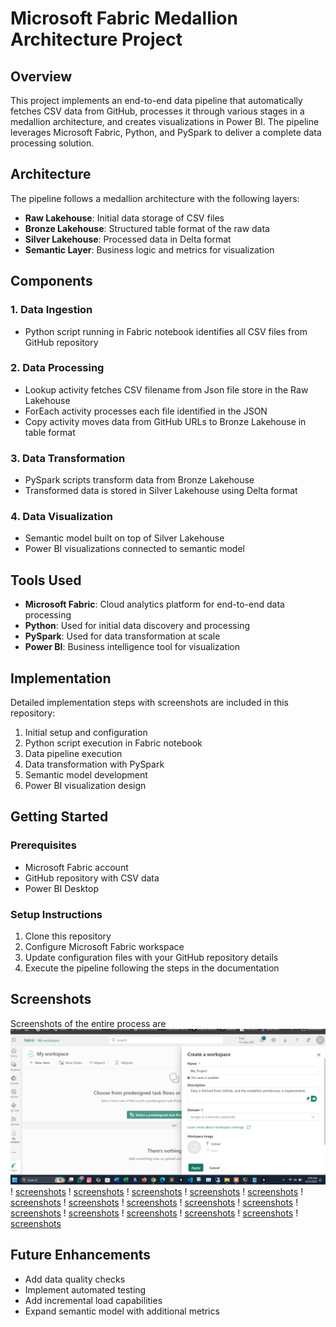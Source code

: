 # Microsoft Fabric Medallion Architecture Project

## Overview

This project implements an end-to-end data pipeline that automatically fetches CSV data from GitHub, processes it through various stages in a medallion architecture, and creates visualizations in Power BI. The pipeline leverages Microsoft Fabric, Python, and PySpark to deliver a complete data processing solution.

## Architecture

The pipeline follows a medallion architecture with the following layers:
- **Raw Lakehouse**: Initial data storage of CSV files
- **Bronze Lakehouse**: Structured table format of the raw data
- **Silver Lakehouse**: Processed data in Delta format
- **Semantic Layer**: Business logic and metrics for visualization

## Components

### 1. Data Ingestion
- Python script running in Fabric notebook identifies all CSV files from GitHub repository

### 2. Data Processing
- Lookup activity fetches CSV filename from Json file store in the Raw Lakehouse
- ForEach activity processes each file identified in the JSON
- Copy activity moves data from GitHub URLs to Bronze Lakehouse in table format

### 3. Data Transformation
- PySpark scripts transform data from Bronze Lakehouse
- Transformed data is stored in Silver Lakehouse using Delta format

### 4. Data Visualization
- Semantic model built on top of Silver Lakehouse
- Power BI visualizations connected to semantic model

## Tools Used

- **Microsoft Fabric**: Cloud analytics platform for end-to-end data processing
- **Python**: Used for initial data discovery and processing
- **PySpark**: Used for data transformation at scale
- **Power BI**: Business intelligence tool for visualization

## Implementation

Detailed implementation steps with screenshots are included in this repository:

1. Initial setup and configuration
2. Python script execution in Fabric notebook
3. Data pipeline execution
4. Data transformation with PySpark
5. Semantic model development
6. Power BI visualization design

## Getting Started

### Prerequisites
- Microsoft Fabric account
- GitHub repository with CSV data
- Power BI Desktop

### Setup Instructions
1. Clone this repository
2. Configure Microsoft Fabric workspace
3. Update configuration files with your GitHub repository details
4. Execute the pipeline following the steps in the documentation

## Screenshots

Screenshots of the entire process are 
![screenshots](https://github.com/salmansajidsattar/Microsoft_Fabric_Medallion_Architecture_Project/blob/main/Screenshort/image_1.png)
! [screenshots](https://github.com/salmansajidsattar/Microsoft_Fabric_Medallion_Architecture_Project/blob/main/Screenshort/image_2.png)
! [screenshots](https://github.com/salmansajidsattar/Microsoft_Fabric_Medallion_Architecture_Project/blob/main/Screenshort/image_3.png)
! [screenshots](https://github.com/salmansajidsattar/Microsoft_Fabric_Medallion_Architecture_Project/blob/main/Screenshort/image_4.png)
! [screenshots](https://github.com/salmansajidsattar/Microsoft_Fabric_Medallion_Architecture_Project/blob/main/Screenshort/image_5.png)
! [screenshots](https://github.com/salmansajidsattar/Microsoft_Fabric_Medallion_Architecture_Project/blob/main/Screenshort/image_6.png)
! [screenshots](https://github.com/salmansajidsattar/Microsoft_Fabric_Medallion_Architecture_Project/blob/main/Screenshort/image_7.png)
! [screenshots](https://github.com/salmansajidsattar/Microsoft_Fabric_Medallion_Architecture_Project/blob/main/Screenshort/image_8.png)
! [screenshots](https://github.com/salmansajidsattar/Microsoft_Fabric_Medallion_Architecture_Project/blob/main/Screenshort/image_9.png)
! [screenshots](https://github.com/salmansajidsattar/Microsoft_Fabric_Medallion_Architecture_Project/blob/main/Screenshort/image_10.png)
! [screenshots](https://github.com/salmansajidsattar/Microsoft_Fabric_Medallion_Architecture_Project/blob/main/Screenshort/image_11.png)
! [screenshots](https://github.com/salmansajidsattar/Microsoft_Fabric_Medallion_Architecture_Project/blob/main/Screenshort/image_12.png)
! [screenshots](https://github.com/salmansajidsattar/Microsoft_Fabric_Medallion_Architecture_Project/blob/main/Screenshort/image_13.png)
! [screenshots](https://github.com/salmansajidsattar/Microsoft_Fabric_Medallion_Architecture_Project/blob/main/Screenshort/image_14.png)
! [screenshots](https://github.com/salmansajidsattar/Microsoft_Fabric_Medallion_Architecture_Project/blob/main/Screenshort/image_15.png)
! [screenshots](https://github.com/salmansajidsattar/Microsoft_Fabric_Medallion_Architecture_Project/blob/main/Screenshort/image_16.png)
! [screenshots](https://github.com/salmansajidsattar/Microsoft_Fabric_Medallion_Architecture_Project/blob/main/Screenshort/image_17.png)



## Future Enhancements
- Add data quality checks
- Implement automated testing
- Add incremental load capabilities
- Expand semantic model with additional metrics
